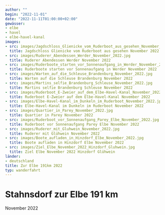 ```yaml
---
author: ""
begin: "2022-11-01"
date: "2022-11-11T01:00:00+02:00"
gewässer:
- elbe
- havel
- elbe-havel-kanal
images:
- src: images/Jagdschloss_Glienicke_vom_Ruderboot_aus_gesehen_November_2022.jpg
  title: Jagdschloss Glienicke vom Ruderboot aus gesehen November 2022
- src: images/Ruderer_Abendessen_Werder_November_2022.jpg
  title: Ruderer Abendessen Werder November 2022
- src: images/Ruderboote_starten_vor_Sonnenaufgang_in_Werder_November_2022.jpg
  title: Ruderboote starten vor Sonnenaufgang in Werder November 2022
- src: images/Warten_auf_die_Schleuse_Brandenburg_November_2022.jpg
  title: Warten auf die Schleuse Brandenburg November 2022
- src: images/Martins_selfie_Brandenburg_Schleuse_November_2022.jpg
  title: Martins selfie Brandenburg Schleuse November 2022
- src: images/Ruderboot_E-Zweier_auf_dem_Elbe-Havel-Kanal_November_2022.jpg
  title: Ruderboot E-Zweier auf dem Elbe-Havel-Kanal November 2022
- src: images/Elbe-Havel-Kanal_im_Dunkeln_im_Ruderboot_November_2022.jpg
  title: Elbe-Havel-Kanal im Dunkeln im Ruderboot November 2022
- src: images/Quartier_in_Parey_November_2022.jpg
  title: Quartier in Parey November 2022
- src: images/Ruderboot_vor_Sonnenaufgang_Parey_Elbe_November_2022.jpg
  title: Ruderboot vor Sonnenaufgang Parey Elbe November 2022
- src: images/Ruderer_mit_Gluhwein_November_2022.jpg
  title: Ruderer mit Glühwein November 2022
- src: images/Boote_aufladen_in_Hinzdorf_Elbe_November_2022.jpg
  title: Boote aufladen in Hinzdorf Elbe November 2022
- src: images/Ziel_Elbe_November_2022_Hinzdorf_Gluhwein.jpg
  title: Ziel Elbe November 2022 Hinzdorf Glühwein
länder: 
- deutschland
title: Zur Elbe 191km 2022
typ: wanderfahrt
---
```




# Stahnsdorf zur Elbe 191 km


November 2022
